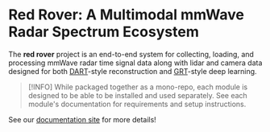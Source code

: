# Red Rover: A Multimodal mmWave Radar Spectrum Ecosystem

The **red rover** project is an end-to-end system for collecting, loading, and processing mmWave radar time signal data along with lidar and camera data designed for both [DART](https://wiselabcmu.github.io/dart/)-style reconstruction and [GRT](https://wiselabcmu.github.io/grt/)-style deep learning.

> [!INFO]
> While packaged together as a mono-repo, each module is designed to be able to be installed and used separately. See each module's documentation for requirements and setup instructions.

See our [documentation site](https://radarml.github.io/red-rover/) for more details!
